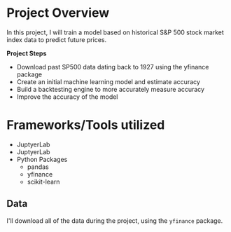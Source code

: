 # Project Overview

In this project, I will train a model based on historical S&P 500 stock market index data to predict future prices.

**Project Steps**

* Download past SP500 data dating back to 1927 using the yfinance package
* Create an initial machine learning model and estimate accuracy
* Build a backtesting engine to more accurately measure accuracy
* Improve the accuracy of the model

# Frameworks/Tools utilized

* JuptyerLab
* JuptyerLab
* Python Packages
  * pandas
  * yfinance
  * scikit-learn

## Data

I'll download all of the data during the project, using the `yfinance` package.
